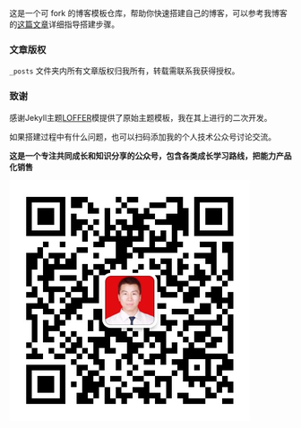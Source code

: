 这是一个可 fork 的博客模板仓库，帮助你快速搭建自己的博客，可以参考我博客的[这篇文章]( https://lemonchann.github.io/create_blog_with_github_pages/ )详细指导搭建步骤。

### 文章版权

`_posts` 文件夹内所有文章版权归我所有，转载需联系我获得授权。

### 致谢

感谢Jekyll主题[LOFFER](https://fromendworld.github.io/LOFFER/)模提供了原始主题模板，我在其上进行的二次开发。

如果搭建过程中有什么问题，也可以扫码添加我的个人技术公众号讨论交流。

**这是一个专注共同成长和知识分享的公众号，包含各类成长学习路线，把能力产品化销售**

![公众号二维码](https://github.com/chendong0/Picture/blob/main/qrcode1688562599847.jpg)


